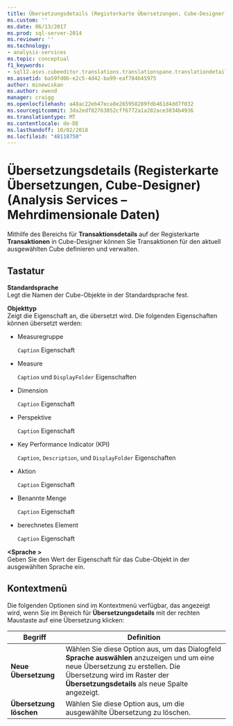 ```yaml
---
title: Übersetzungsdetails (Registerkarte Übersetzungen, Cube-Designer) (Analysis Services – mehrdimensionale Daten) | Microsoft-Dokumentation
ms.custom: ''
ms.date: 06/13/2017
ms.prod: sql-server-2014
ms.reviewer: ''
ms.technology:
- analysis-services
ms.topic: conceptual
f1_keywords:
- sql12.asvs.cubeeditor.translations.translationspane.translationdetails.f1
ms.assetid: ba59fd0b-e2c5-4d42-ba99-eaf784b45975
author: minewiskan
ms.author: owend
manager: craigg
ms.openlocfilehash: a48ac22eb47eca8e265958289fdb461d4dd7f032
ms.sourcegitcommit: 3da2edf82763852cff6772a1a282ace3034b4936
ms.translationtype: MT
ms.contentlocale: de-DE
ms.lasthandoff: 10/02/2018
ms.locfileid: "48118750"
---
```

# <a name="translation-details-translations-tab-cube-designer-analysis-services---multidimensional-data"></a>Übersetzungsdetails (Registerkarte Übersetzungen, Cube-Designer) (Analysis Services – Mehrdimensionale Daten)
  Mithilfe des Bereichs für **Transaktionsdetails** auf der Registerkarte **Transaktionen** in Cube-Designer können Sie Transaktionen für den aktuell ausgewählten Cube definieren und verwalten.  
  
## <a name="options"></a>Tastatur  
 **Standardsprache**  
 Legt die Namen der Cube-Objekte in der Standardsprache fest.  
  
 **Objekttyp**  
 Zeigt die Eigenschaft an, die übersetzt wird. Die folgenden Eigenschaften können übersetzt werden:  
  
-   Measuregruppe  
  
     `Caption` Eigenschaft  
  
-   Measure  
  
     `Caption` und `DisplayFolder` Eigenschaften  
  
-   Dimension  
  
     `Caption` Eigenschaft  
  
-   Perspektive  
  
     `Caption` Eigenschaft  
  
-   Key Performance Indicator (KPI)  
  
     `Caption`, `Description`, und `DisplayFolder` Eigenschaften  
  
-   Aktion  
  
     `Caption` Eigenschaft  
  
-   Benannte Menge  
  
     `Caption` Eigenschaft  
  
-   berechnetes Element  
  
     `Caption` Eigenschaft  
  
 **\<Sprache >**  
 Geben Sie den Wert der Eigenschaft für das Cube-Objekt in der ausgewählten Sprache ein.  
  
## <a name="context-menu"></a>Kontextmenü  
 Die folgenden Optionen sind im Kontextmenü verfügbar, das angezeigt wird, wenn Sie im Bereich für **Übersetzungsdetails** mit der rechten Maustaste auf eine Übersetzung klicken:  
  
|Begriff|Definition|  
|----------|----------------|  
|**Neue Übersetzung**|Wählen Sie diese Option aus, um das Dialogfeld **Sprache auswählen** anzuzeigen und um eine neue Übersetzung zu erstellen. Die Übersetzung wird im Raster der **Übersetzungsdetails** als neue Spalte angezeigt.|  
|**Übersetzung löschen**|Wählen Sie diese Option aus, um die ausgewählte Übersetzung zu löschen.|  
  
  
